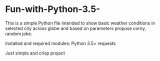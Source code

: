 # Fun-with-Python-3.5-

This is a simple Python file intended to show basic weather conditions in selected city across globe and based on parameters propose corny, random joke. 

Installed and required modules:
Python 3.5+
requests

Just simple and crisp project
